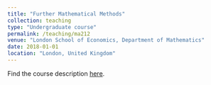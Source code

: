 ```yaml
---
title: "Further Mathematical Methods"
collection: teaching
type: "Undergraduate course"
permalink: /teaching/ma212
venue: "London School of Economics, Department of Mathematics"
date: 2018-01-01
location: "London, United Kingdom"
---
```


Find the course description [here](http://www.lse.ac.uk/resources/calendar/courseGuides/MA/2019_MA212.html).
